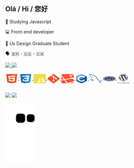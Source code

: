 ## Olá / Hi / 您好 

🎒 Studying Javascript

💻 Front-end developer

🐼 Ux Design Graduate Student

🗣️ 🇧🇷 - 🇺🇸 - 🇨🇳

<div>
<a href="https://github.com/Fabiana1vo">
<img height="180em" src="https://github-readme-stats.vercel.app/api?username=fabiana1vo&show_icons=true&theme=cobalt&include_all_commits=true&count_private=true&icon_color=a03234"/> 
<img height="180em" src="https://github-readme-stats.vercel.app/api/top-langs/?username=fabiana1vo&layout=compact&langs_count=16&theme=cobalt"/>
<div>
  
<div style="display: inline_block"><br>
<img align="center" alt="Fabi-HTML" height="30" width="40" src="https://raw.githubusercontent.com/devicons/devicon/master/icons/html5/html5-original.svg">
  <img align="center" alt="Fabi-CSS" height="30" width="40" src="https://raw.githubusercontent.com/devicons/devicon/master/icons/css3/css3-original.svg">
  <img align="center" alt="Fabi-Js" height="30" width="40" src="https://raw.githubusercontent.com/devicons/devicon/master/icons/javascript/javascript-plain.svg">
<img align="center" alt="Fabi-Git" height="30" width="40" src="https://raw.githubusercontent.com/devicons/devicon/master/icons/git/git-original.svg"> 
  <img align="center" alt="Fabi-Js" height="30" width="40" src="https://raw.githubusercontent.com/devicons/devicon/master/icons/laravel/laravel-plain.svg">
<img align="center" alt="Fabi-C" height="30" width="40" src="https://raw.githubusercontent.com/devicons/devicon/master/icons/c/c-original.svg">
<img align="center" alt="Fabi-MySql" height="30" width="40" src="https://raw.githubusercontent.com/devicons/devicon/master/icons/mysql/mysql-original.svg">
<img align="center" alt="Fabi-php" height="30" width="40" src="https://raw.githubusercontent.com/devicons/devicon/master/icons/php/php-original.svg"> 
  <img align="center" alt="Fabi-wordpress" height="30" width="40" src="https://raw.githubusercontent.com/devicons/devicon/master/icons/wordpress/wordpress-original.svg"> 
</div>

##

<div> 

<a href="https://www.instagram.com/href.abi/" target="_blank"><img src="https://img.shields.io/badge/-Instagram-%23E4405F?style=for-the-badge&logo=instagram&logoColor=white" target="_blank"></a>
<a href="https://www.linkedin.com/in/fabiana-ivo-souza-16311b10b/" target="_blank"><img src="https://img.shields.io/badge/-LinkedIn-%230077B5?style=for-the-badge&logo=linkedin&logoColor=white" target="_blank"></a> 
  
![Snake animation](https://github.com/fabiana1vo/fabiana1vo/blob/output/github-contribution-grid-snake.svg)


</div>
